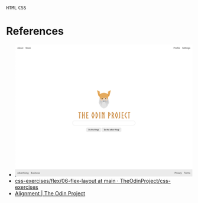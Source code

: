 `HTML` `CSS`
# References
* ![desired outcome](./desired-outcome.png)
* [css-exercises/flex/06-flex-layout at main · TheOdinProject/css-exercises](https://github.com/TheOdinProject/css-exercises/tree/main/flex/06-flex-layout)
* [Alignment | The Odin Project](https://www.theodinproject.com/lessons/foundations-alignment)
